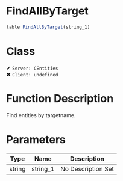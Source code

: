 # FindAllByTarget
```js
table FindAllByTarget(string_1)
```
# Class
✔ `Server: CEntities`  
✖ `Client: undefined`  

# Function Description
Find entities by targetname.
# Parameters
Type|Name|Description
--|--|--
string|string_1|No Description Set
